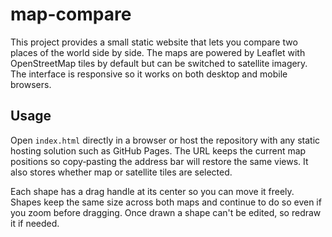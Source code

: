 # map-compare

This project provides a small static website that lets you compare two places of the world side by side. The maps are powered by Leaflet with OpenStreetMap tiles by default but can be switched to satellite imagery. The interface is responsive so it works on both desktop and mobile browsers.

## Usage

Open `index.html` directly in a browser or host the repository with any static hosting solution such as GitHub Pages. The URL keeps the current map positions so copy‑pasting the address bar will restore the same views.
It also stores whether map or satellite tiles are selected.

Each shape has a drag handle at its center so you can move it freely. Shapes keep the same size across both maps and continue to do so even if you zoom before dragging. Once drawn a shape can't be edited, so redraw it if needed.
